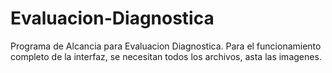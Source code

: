 # Evaluacion-Diagnostica

Programa de Alcancia para Evaluacion Diagnostica. Para el funcionamiento completo de la interfaz, se necesitan todos los archivos, asta las imagenes.
